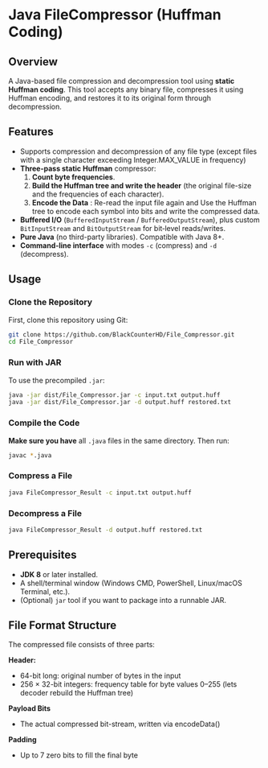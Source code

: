 # Java FileCompressor (Huffman Coding)

## Overview

A Java-based file compression and decompression tool using **static Huffman coding**. This tool accepts any binary file, compresses it using Huffman encoding, and restores it to its original form through decompression.

## Features

- Supports compression and decompression of any file type (except files with a single character exceeding Integer.MAX_VALUE in frequency)
- **Three-pass static Huffman** compressor:
  1. **Count byte frequencies**.
  2. **Build the Huffman tree and write the header** (the original file-size and the frequencies of each character).
  3. **Encode the Data** : Re-read the input file again and Use the Huffman tree to encode each symbol into bits and write the compressed data.
- **Buffered I/O** (`BufferedInputStream` / `BufferedOutputStream`), plus custom `BitInputStream` and `BitOutputStream` for bit‐level reads/writes.
- **Pure Java** (no third-party libraries). Compatible with Java 8+.
- **Command-line interface** with modes `-c` (compress) and `-d` (decompress).

## Usage

### Clone the Repository

First, clone this repository using Git:
```bash
git clone https://github.com/BlackCounterHD/File_Compressor.git
cd File_Compressor
```
### Run with JAR
To use the precompiled `.jar`:

```bash
java -jar dist/File_Compressor.jar -c input.txt output.huff
java -jar dist/File_Compressor.jar -d output.huff restored.txt
```

### Compile the Code

**Make sure you have** all `.java` files in the same directory. Then run:
```bash
javac *.java
```

### Compress a File

```bash
java FileCompressor_Result -c input.txt output.huff
```

### Decompress a File

```bash
java FileCompressor_Result -d output.huff restored.txt
```


## Prerequisites

- **JDK 8** or later installed.
- A shell/terminal window (Windows CMD, PowerShell, Linux/macOS Terminal, etc.).
- (Optional) `jar` tool if you want to package into a runnable JAR.

## File Format Structure

The compressed file consists of three parts:

**Header:**

- 64-bit long: original number of bytes in the input
- 256 × 32-bit integers: frequency table for byte values 0–255 (lets decoder rebuild the Huffman tree)

**Payload Bits**

- The actual compressed bit-stream, written via encodeData()

**Padding**

-  Up to 7 zero bits to fill the final byte 

